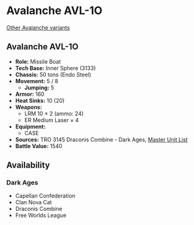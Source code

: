# Avalanche AVL-1O

[Other Avalanche variants](../avalanche.md)

## Avalanche AVL-1O
- **Role:** Missile Boat
- **Tech Base:** Inner Sphere (3133)
- **Chassis:** 50 tons (Endo Steel)
- **Movement:** 5 / 8
  - **Jumping:** 5
- **Armor:** 160
- **Heat Sinks:** 10 (20)
- **Weapons:**
  - LRM 10 × 2 (ammo: 24)
  - ER Medium Laser × 4
- **Equipment:**
  - CASE
- **Sources:** TRO 3145 Draconis Combine - Dark Ages, [Master Unit List](http://masterunitlist.info/Unit/Details/6396/avalanche-avl-1o)
- **Battle Value:** 1540

## Availability

### Dark Ages
- Capellan Confederation
- Clan Nova Cat
- Draconis Combine
- Free Worlds League

